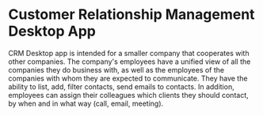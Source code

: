 # Customer Relationship Management Desktop App

CRM Desktop app is intended for a smaller company that cooperates with other companies. The company's employees have a unified view of all the companies they do business with, as well as the employees of the companies with whom they are expected to communicate. They have the ability to list, add, filter contacts, send emails to contacts. In addition, employees can assign their colleagues which clients they should contact, by when and in what way (call, email, meeting).

